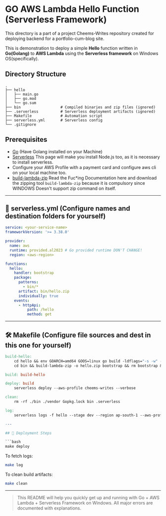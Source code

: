 # GO AWS Lambda Hello Function (Serverless Framework)

This directory is a part of a project Cheems-Writes repository created for deploying backend for a portfolio-cum-blog site.

This is demonstration to deploy a simple **Hello** function written in **Go(Golang)** to **AWS Lambda** using the **Serverless framework** on Windows OS(specifically).

## Directory Structure

```
.
├── hello
│   ├── main.go
│   ├── go.mod
│   └── go.sum
├── bin                  # Compiled binaries and zip files (ignored)
├── .serverless          # Serverless deployment artifacts (ignored)
├── Makefile             # Automation script
├── serverless.yml       # Serverless config
└── .gitignore
```

## Prerequisites

- [Go](https://go.dev/doc/install) (Have Golang installed on your Machine)
- [Serverless](https://www.serverless.com/framework/docs/getting-started/) This page will make you install Node.js too, as it is necessary to install serverless.
- Configure your AWS Profile with a payment card and configure aws cli on your local machine too.
- [build-lambda-zip](github.com/aws/aws-lambda-go) Read the Fuc*ing Documentation here and download the zipping tool `build-lambda-zip` because it is compulsory since WINDOWS Doesn't support zip command on itself.

---

## 🔧 serverless.yml (Configure names and destination folders for yourself)

```yaml
service: <your-service-name>
frameworkVersion: '>= 3.38.0'

provider:
  name: aws
  runtime: provided.al2023 # Go provided runtime DON'T CHANGE!
  region: <aws-region>

functions:
  hello:
    handler: bootstrap
    package:
      patterns:
        - bin/*
      artifact: bin/hello.zip
      individually: true
    events:
      - httpApi:
          path: /hello
          method: get
```
---

## 🛠 Makefile (Configure file sources and dest in this one for yourself)

```makefile
build-hello:
	cd hello && env GOARCH=amd64 GOOS=linux go build -ldflags="-s -w" -o ../bin/bootstrap main.go && cd ..
	cd bin && build-lambda-zip -o hello.zip bootstrap && rm bootstrap && cd ..

build: build-hello

deploy: build
	serverless deploy --aws-profile cheems-writes --verbose

clean:
	rm -rf ./bin ./vendor Gopkg.lock bin .serverless

log:
	serverless logs -f hello --stage dev --region ap-south-1 --aws-profile cheems-writes

---

## 🏁 Deployment Steps

```bash
make deploy
```

To fetch logs:

```bash
make log
```

To clean build artifacts:

```bash
make clean
```
---

> This README will help you quickly get up and running with Go + AWS Lambda + Serverless Framework on Windows. All major errors are documented with explanations.